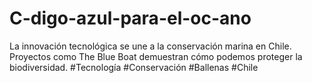 # C-digo-azul-para-el-oc-ano
La innovación tecnológica se une a la conservación marina en Chile. Proyectos como The Blue Boat demuestran cómo podemos proteger la biodiversidad. #Tecnología #Conservación #Ballenas #Chile
